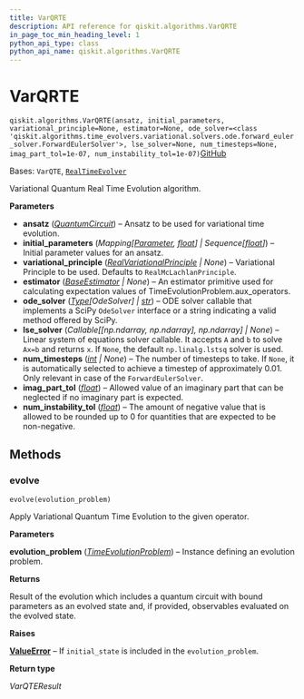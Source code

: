 ```yaml
---
title: VarQRTE
description: API reference for qiskit.algorithms.VarQRTE
in_page_toc_min_heading_level: 1
python_api_type: class
python_api_name: qiskit.algorithms.VarQRTE
---
```


# VarQRTE

<span id="qiskit.algorithms.VarQRTE" />

`qiskit.algorithms.VarQRTE(ansatz, initial_parameters, variational_principle=None, estimator=None, ode_solver=<class 'qiskit.algorithms.time_evolvers.variational.solvers.ode.forward_euler_solver.ForwardEulerSolver'>, lse_solver=None, num_timesteps=None, imag_part_tol=1e-07, num_instability_tol=1e-07)`[GitHub](https://github.com/qiskit/qiskit/tree/stable/0.25/qiskit/algorithms/time_evolvers/variational/var_qrte.py "view source code")

Bases: `VarQTE`, [`RealTimeEvolver`](qiskit.algorithms.RealTimeEvolver "qiskit.algorithms.time_evolvers.real_time_evolver.RealTimeEvolver")

Variational Quantum Real Time Evolution algorithm.

**Parameters**

*   **ansatz** ([*QuantumCircuit*](qiskit.circuit.QuantumCircuit "qiskit.circuit.QuantumCircuit")) – Ansatz to be used for variational time evolution.
*   **initial\_parameters** (*Mapping\[*[*Parameter*](qiskit.circuit.Parameter "qiskit.circuit.Parameter")*,* [*float*](https://docs.python.org/3/library/functions.html#float "(in Python v3.12)")*] | Sequence\[*[*float*](https://docs.python.org/3/library/functions.html#float "(in Python v3.12)")*]*) – Initial parameter values for an ansatz.
*   **variational\_principle** ([*RealVariationalPrinciple*](qiskit.algorithms.time_evolvers.variational.RealVariationalPrinciple "qiskit.algorithms.time_evolvers.variational.RealVariationalPrinciple") *| None*) – Variational Principle to be used. Defaults to `RealMcLachlanPrinciple`.
*   **estimator** ([*BaseEstimator*](qiskit.primitives.BaseEstimator "qiskit.primitives.BaseEstimator") *| None*) – An estimator primitive used for calculating expectation values of TimeEvolutionProblem.aux\_operators.
*   **ode\_solver** ([*Type*](circuit_classical#qiskit.circuit.classical.types.Type "qiskit.circuit.classical.types.Type")*\[OdeSolver] |* [*str*](https://docs.python.org/3/library/stdtypes.html#str "(in Python v3.12)")) – ODE solver callable that implements a SciPy `OdeSolver` interface or a string indicating a valid method offered by SciPy.
*   **lse\_solver** (*Callable\[\[np.ndarray, np.ndarray], np.ndarray] | None*) – Linear system of equations solver callable. It accepts `A` and `b` to solve `Ax=b` and returns `x`. If `None`, the default `np.linalg.lstsq` solver is used.
*   **num\_timesteps** ([*int*](https://docs.python.org/3/library/functions.html#int "(in Python v3.12)") *| None*) – The number of timesteps to take. If `None`, it is automatically selected to achieve a timestep of approximately 0.01. Only relevant in case of the `ForwardEulerSolver`.
*   **imag\_part\_tol** ([*float*](https://docs.python.org/3/library/functions.html#float "(in Python v3.12)")) – Allowed value of an imaginary part that can be neglected if no imaginary part is expected.
*   **num\_instability\_tol** ([*float*](https://docs.python.org/3/library/functions.html#float "(in Python v3.12)")) – The amount of negative value that is allowed to be rounded up to 0 for quantities that are expected to be non-negative.

## Methods

### evolve

<span id="qiskit.algorithms.VarQRTE.evolve" />

`evolve(evolution_problem)`

Apply Variational Quantum Time Evolution to the given operator.

**Parameters**

**evolution\_problem** ([*TimeEvolutionProblem*](qiskit.algorithms.TimeEvolutionProblem "qiskit.algorithms.time_evolvers.time_evolution_problem.TimeEvolutionProblem")) – Instance defining an evolution problem.

**Returns**

Result of the evolution which includes a quantum circuit with bound parameters as an evolved state and, if provided, observables evaluated on the evolved state.

**Raises**

[**ValueError**](https://docs.python.org/3/library/exceptions.html#ValueError "(in Python v3.12)") – If `initial_state` is included in the `evolution_problem`.

**Return type**

*VarQTEResult*

